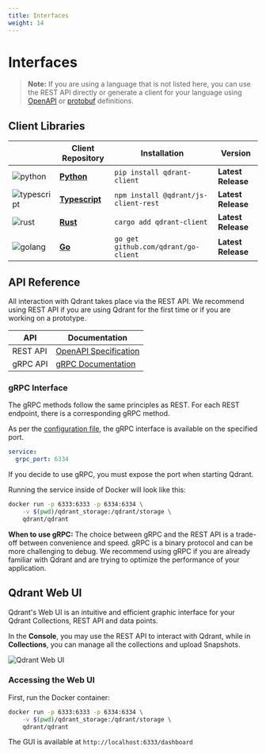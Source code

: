 ```yaml
---
title: Interfaces
weight: 14
---
```


# Interfaces

> **Note:** If you are using a language that is not listed here, you can use the REST API directly or generate a client for your language 
using [OpenAPI](https://github.com/qdrant/qdrant/blob/master/docs/redoc/master/openapi.json)
or [protobuf](https://github.com/qdrant/qdrant/tree/master/lib/api/src/grpc/proto) definitions. 

## Client Libraries
||Client Repository|Installation|Version|
|-|-|-|-|
|![python](/docs/misc/python.webp)|**[Python](https://github.com/qdrant/qdrant-client)**|`pip install qdrant-client`|**Latest Release**|
|![typescript](/docs/misc/ts.webp)|**[Typescript](https://github.com/qdrant/qdrant-js)**|`npm install @qdrant/js-client-rest`|**Latest Release**|
|![rust](/docs/misc/rust.webp)|**[Rust](https://github.com/qdrant/rust-client)**|`cargo add qdrant-client`|**Latest Release**|
|![golang](/docs/misc/go.webp)|**[Go](https://github.com/qdrant/go-client)**|`go get github.com/qdrant/go-client`|**Latest Release**|

## API Reference

All interaction with Qdrant takes place via the REST API. We recommend using REST API if you are using Qdrant for the first time or if you are working on a prototype.

|API|Documentation|
|-|-|
| REST API |[OpenAPI Specification](https://qdrant.github.io/qdrant/redoc/index.html)|
| gRPC API| [gRPC Documentation](https://github.com/qdrant/qdrant/blob/master/docs/grpc/docs.md)|

### gRPC Interface

The gRPC methods follow the same principles as REST. For each REST endpoint, there is a corresponding gRPC method.

As per the [configuration file](https://github.com/qdrant/qdrant/blob/master/config/config.yaml), the gRPC interface is available on the specified port.

```yaml
service:
  grpc_port: 6334
```
<aside role="status">If you decide to use gRPC, you must expose the port when starting Qdrant.</aside>
 
Running the service inside of Docker will look like this:

```bash
docker run -p 6333:6333 -p 6334:6334 \
    -v $(pwd)/qdrant_storage:/qdrant/storage \
    qdrant/qdrant
```

**When to use gRPC:** The choice between gRPC and the REST API is a trade-off between convenience and speed. gRPC is a binary protocol and can be more challenging to debug. We recommend using gRPC if you are already familiar with Qdrant and are trying to optimize the performance of your application.

## Qdrant Web UI

Qdrant's Web UI is an intuitive and efficient graphic interface for your Qdrant Collections, REST API and data points.

In the **Console**, you may use the REST API to interact with Qdrant, while in **Collections**, you can manage all the collections and upload Snapshots. 

![Qdrant Web UI](/articles_data/qdrant-1.3.x/web-ui.png)

### Accessing the Web UI

First, run the Docker container:

```bash
docker run -p 6333:6333 -p 6334:6334 \
    -v $(pwd)/qdrant_storage:/qdrant/storage \
    qdrant/qdrant
```

The GUI is available at `http://localhost:6333/dashboard`




